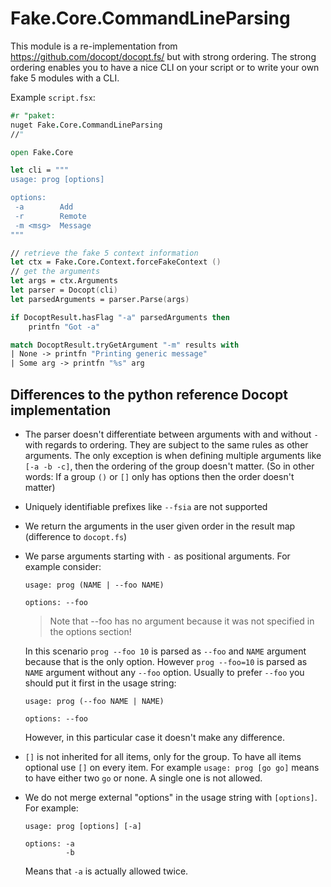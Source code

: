 # Fake.Core.CommandLineParsing

This module is a re-implementation from https://github.com/docopt/docopt.fs/ but with strong ordering.
The strong ordering enables you to have a nice CLI on your script or to write your own fake 5 modules with a CLI.

Example `script.fsx`:

```fsharp
#r "paket:
nuget Fake.Core.CommandLineParsing
//"

open Fake.Core

let cli = """
usage: prog [options]

options:
 -a        Add
 -r        Remote
 -m <msg>  Message
"""

// retrieve the fake 5 context information
let ctx = Fake.Core.Context.forceFakeContext ()
// get the arguments
let args = ctx.Arguments
let parser = Docopt(cli)
let parsedArguments = parser.Parse(args)

if DocoptResult.hasFlag "-a" parsedArguments then
    printfn "Got -a"

match DocoptResult.tryGetArgument "-m" results with
| None -> printfn "Printing generic message"
| Some arg -> printfn "%s" arg
```

## Differences to the python reference Docopt implementation

- The parser doesn't differentiate between arguments with and without `-` with regards to ordering. They are subject to the same rules as other arguments. The only exception is when defining multiple arguments like `[-a -b -c]`, then the ordering of the group doesn't matter.
 (So in other words: If a group `()` or `[]` only has options then the order doesn't matter)
- Uniquely identifiable prefixes like `--fsia` are not supported
- We return the arguments in the user given order in the result map (difference to `docopt.fs`)
- We parse arguments starting with `-` as positional arguments. For example consider:

  ```help
  usage: prog (NAME | --foo NAME)

  options: --foo
  ```

  > Note that --foo has no argument because it was not specified in the options section!

  In this scenario `prog --foo 10` is parsed as `--foo` and `NAME` argument because that is the only option. However `prog --foo=10` is parsed as `NAME` argument without any `--foo` option. Usually to prefer `--foo` you should put it first in the usage string:

  ```help
  usage: prog (--foo NAME | NAME)

  options: --foo
  ```

  However, in this particular case it doesn't make any difference.
- `[]` is not inherited for all items, only for the group. To have all items optional use `[]` on every item. For example `usage: prog [go go]` means to have either two `go` or none. A single one is not allowed.
- We do not merge external "options" in the usage string with `[options]`. For example:

  ```help
  usage: prog [options] [-a]

  options: -a
           -b
  ```

  Means that `-a` is actually allowed twice.
